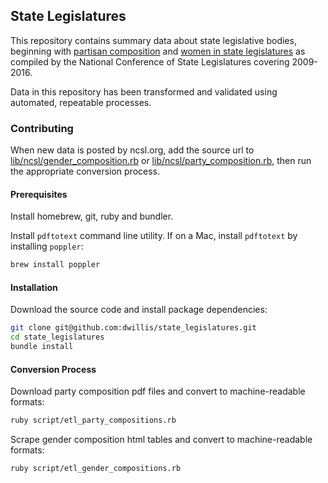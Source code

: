 ## State Legislatures

This repository contains summary data about state legislative bodies, beginning with [partisan composition](http://www.ncsl.org/research/about-state-legislatures/partisan-composition.aspx) and [women in state legislatures](http://www.ncsl.org/legislators-staff/legislators/womens-legislative-network/women-in-state-legislatures-for-2013.aspx) as compiled by the National Conference of State Legislatures covering 2009-2016.

Data in this repository has been transformed and validated using automated, repeatable processes.

### Contributing

When new data is posted by ncsl.org, add the source url to [lib/ncsl/gender_composition.rb](/lib/ncsl/gender_composition.rb) or [lib/ncsl/party_composition.rb](/lib/ncsl/party_composition.rb), then run the appropriate conversion process.

#### Prerequisites

Install homebrew, git, ruby and bundler.

Install `pdftotext` command line utility. If on a Mac, install `pdftotext` by installing `poppler`:

```` sh
brew install poppler
````

#### Installation

Download the source code and install package dependencies:

```` sh
git clone git@github.com:dwillis/state_legislatures.git
cd state_legislatures
bundle install
````

#### Conversion Process

Download party composition pdf files and convert to machine-readable formats:

```` sh
ruby script/etl_party_compositions.rb
````

Scrape gender composition html tables and convert to machine-readable formats:

```` sh
ruby script/etl_gender_compositions.rb
````
